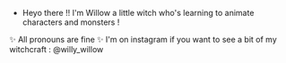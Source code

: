 - Heyo there !! 
I'm Willow a little witch who's learning to animate characters and monsters !

✨ All pronouns are fine ✨
I'm on instagram if you want to see a bit of my witchcraft : @willy_willow

<!---
Willow-LilWitch/Willow-LilWitch is a ✨ special ✨ repository because its `README.md` (this file) appears on your GitHub profile.
You can click the Preview link to take a look at your changes.
--->
